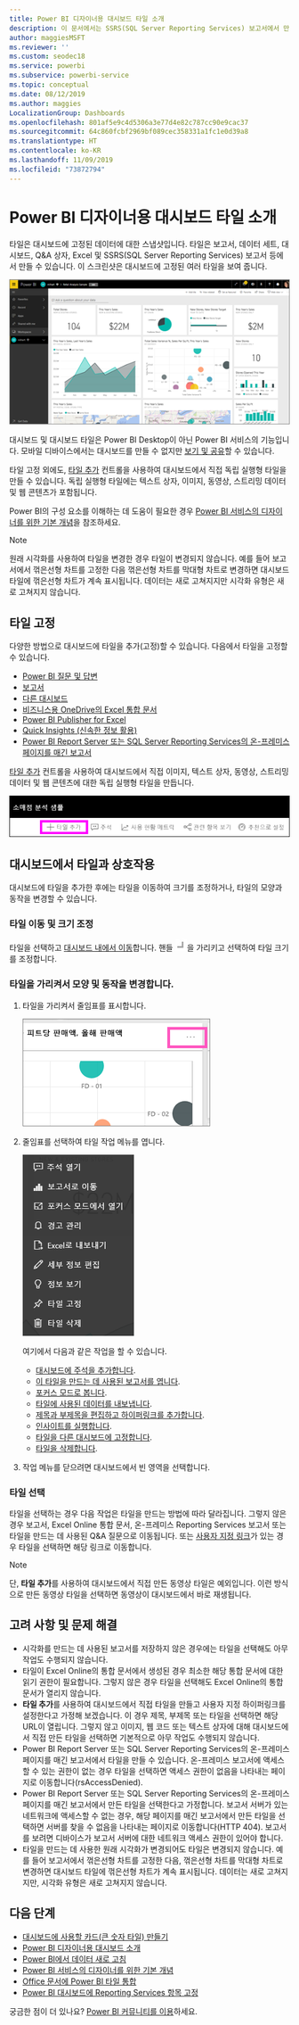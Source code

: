 ```yaml
---
title: Power BI 디자이너용 대시보드 타일 소개
description: 이 문서에서는 SSRS(SQL Server Reporting Services) 보고서에서 만든 타일을 포함하여 Power BI의 대시보드 타일을 설명합니다.
author: maggiesMSFT
ms.reviewer: ''
ms.custom: seodec18
ms.service: powerbi
ms.subservice: powerbi-service
ms.topic: conceptual
ms.date: 08/12/2019
ms.author: maggies
LocalizationGroup: Dashboards
ms.openlocfilehash: 801af5e9c4d5306a3e77d4e82c787cc90e9cac37
ms.sourcegitcommit: 64c860fcbf2969bf089cec358331a1fc1e0d39a8
ms.translationtype: HT
ms.contentlocale: ko-KR
ms.lasthandoff: 11/09/2019
ms.locfileid: "73872794"
---
```

# <a name="intro-to-dashboard-tiles-for-power-bi-designers"></a>Power BI 디자이너용 대시보드 타일 소개

타일은 대시보드에 고정된 데이터에 대한 스냅샷입니다. 타일은 보고서, 데이터 세트, 대시보드, Q&A 상자, Excel 및 SSRS(SQL Server Reporting Services) 보고서 등에서 만들 수 있습니다.  이 스크린샷은 대시보드에 고정된 여러 타일을 보여 줍니다.

![Power BI 대시보드](media/service-dashboard-tiles/power-bi-dashboard.png)

대시보드 및 대시보드 타일은 Power BI Desktop이 아닌 Power BI 서비스의 기능입니다. 모바일 디바이스에서는 대시보드를 만들 수 없지만 [보기 및 공유](mobile-apps-view-dashboard.md)할 수 있습니다.

타일 고정 외에도, [타일 추가](service-dashboard-add-widget.md) 컨트롤을 사용하여 대시보드에서 직접 독립 실행형 타일을 만들 수 있습니다. 독립 실행형 타일에는 텍스트 상자, 이미지, 동영상, 스트리밍 데이터 및 웹 콘텐츠가 포함됩니다.

Power BI의 구성 요소를 이해하는 데 도움이 필요한 경우 [Power BI 서비스의 디자이너를 위한 기본 개념](service-basic-concepts.md)을 참조하세요.

> [!NOTE]
> 원래 시각화를 사용하여 타일을 변경한 경우 타일이 변경되지 않습니다.  예를 들어 보고서에서 꺾은선형 차트를 고정한 다음 꺾은선형 차트를 막대형 차트로 변경하면 대시보드 타일에 꺾은선형 차트가 계속 표시됩니다. 데이터는 새로 고쳐지지만 시각화 유형은 새로 고쳐지지 않습니다.
> 
> 

## <a name="pin-a-tile"></a>타일 고정
다양한 방법으로 대시보드에 타일을 추가(고정)할 수 있습니다. 다음에서 타일을 고정할 수 있습니다.

* [Power BI 질문 및 답변](service-dashboard-pin-tile-from-q-and-a.md)
* [보고서](service-dashboard-pin-tile-from-report.md)
* [다른 대시보드](service-pin-tile-to-another-dashboard.md)
* [비즈니스용 OneDrive의 Excel 통합 문서](service-dashboard-pin-tile-from-excel.md)
* [Power BI Publisher for Excel](publisher-for-excel.md)
* [Quick Insights (신속한 정보 활용)](service-insights.md)
* [Power BI Report Server 또는 SQL Server Reporting Services의 온-프레미스 페이지를 매긴 보고서](https://docs.microsoft.com/sql/reporting-services/pin-reporting-services-items-to-power-bi-dashboards)

[타일 추가](service-dashboard-add-widget.md) 컨트롤을 사용하여 대시보드에서 직접 이미지, 텍스트 상자, 동영상, 스트리밍 데이터 및 웹 콘텐츠에 대한 독립 실행형 타일을 만듭니다.

  ![타일 추가 아이콘](media/service-dashboard-tiles/add_widgetnew.png)

## <a name="interact-with-tiles-on-a-dashboard"></a>대시보드에서 타일과 상호작용
대시보드에 타일을 추가한 후에는 타일을 이동하여 크기를 조정하거나, 타일의 모양과 동작을 변경할 수 있습니다.

### <a name="move-and-resize-a-tile"></a>타일 이동 및 크기 조정
타일을 선택하고 [대시보드 내에서 이동](service-dashboard-edit-tile.md)합니다. 핸들 ![타일 핸들](media/service-dashboard-tiles/resize-handle.jpg)을 가리키고 선택하여 타일 크기를 조정합니다.

### <a name="hover-over-a-tile-to-change-the-appearance-and-behavior"></a>타일을 가리켜서 모양 및 동작을 변경합니다.
1. 타일을 가리켜서 줄임표를 표시합니다.
   
    ![타일 줄임표](media/service-dashboard-tiles/ellipses_new.png)
2. 줄임표를 선택하여 타일 작업 메뉴를 엽니다.
   
    ![줄임표 아이콘](media/service-dashboard-tiles/power-bi-tile-menu.png)
   
    여기에서 다음과 같은 작업을 할 수 있습니다.
   
     * [대시보드에 주석을 추가합니다](consumer/end-user-comment.md).
     * [이 타일을 만드는 데 사용된 보고서를 엽니다](service-reports.md).  
     * [포커스 모드로 봅니다](service-focus-mode.md).   
     * [타일에 사용된 데이터를 내보냅니다](visuals/power-bi-visualization-export-data.md).
     * [제목과 부제목을 편집하고 하이퍼링크를 추가합니다](service-dashboard-edit-tile.md). 
     * [인사이트를 실행합니다](service-insights.md). 
     * [타일을 다른 대시보드에 고정합니다](service-pin-tile-to-another-dashboard.md).
     * [타일을 삭제합니다](service-dashboard-edit-tile.md).

3. 작업 메뉴를 닫으려면 대시보드에서 빈 영역을 선택합니다.

### <a name="select-a-tile"></a>타일 선택
타일을 선택하는 경우 다음 작업은 타일을 만드는 방법에 따라 달라집니다. 그렇지 않은 경우 보고서, Excel Online 통합 문서, 온-프레미스 Reporting Services 보고서 또는 타일을 만드는 데 사용된 Q&A 질문으로 이동됩니다. 또는 [사용자 지정 링크](service-dashboard-edit-tile.md)가 있는 경우 타일을 선택하면 해당 링크로 이동합니다.

> [!NOTE]
> 단, **타일 추가**를 사용하여 대시보드에서 직접 만든 동영상 타일은 예외입니다. 이런 방식으로 만든 동영상 타일을 선택하면 동영상이 대시보드에서 바로 재생됩니다.   
> 
> 

## <a name="considerations-and-troubleshooting"></a>고려 사항 및 문제 해결

* 시각화를 만드는 데 사용된 보고서를 저장하지 않은 경우에는 타일을 선택해도 아무 작업도 수행되지 않습니다.
* 타일이 Excel Online의 통합 문서에서 생성된 경우 최소한 해당 통합 문서에 대한 읽기 권한이 필요합니다. 그렇지 않은 경우 타일을 선택해도 Excel Online의 통합 문서가 열리지 않습니다.
* **타일 추가**를 사용하여 대시보드에서 직접 타일을 만들고 사용자 지정 하이퍼링크를 설정한다고 가정해 보겠습니다. 이 경우 제목, 부제목 또는 타일을 선택하면 해당 URL이 열립니다. 그렇지 않고 이미지, 웹 코드 또는 텍스트 상자에 대해 대시보드에서 직접 만든 타일을 선택하면 기본적으로 아무 작업도 수행되지 않습니다.
* Power BI Report Server 또는 SQL Server Reporting Services의 온-프레미스 페이지를 매긴 보고서에서 타일을 만들 수 있습니다. 온-프레미스 보고서에 액세스할 수 있는 권한이 없는 경우 타일을 선택하면 액세스 권한이 없음을 나타내는 페이지로 이동합니다(rsAccessDenied).
* Power BI Report Server 또는 SQL Server Reporting Services의 온-프레미스 페이지를 매긴 보고서에서 만든 타일을 선택한다고 가정합니다. 보고서 서버가 있는 네트워크에 액세스할 수 없는 경우, 해당 페이지를 매긴 보고서에서 만든 타일을 선택하면 서버를 찾을 수 없음을 나타내는 페이지로 이동합니다(HTTP 404). 보고서를 보려면 디바이스가 보고서 서버에 대한 네트워크 액세스 권한이 있어야 합니다.
* 타일을 만드는 데 사용한 원래 시각화가 변경되어도 타일은 변경되지 않습니다. 예를 들어 보고서에서 꺾은선형 차트를 고정한 다음, 꺾은선형 차트를 막대형 차트로 변경하면 대시보드 타일에 꺾은선형 차트가 계속 표시됩니다. 데이터는 새로 고쳐지지만, 시각화 유형은 새로 고쳐지지 않습니다.

## <a name="next-steps"></a>다음 단계
- [대시보드에 사용할 카드(큰 숫자 타일) 만들기](power-bi-visualization-card.md)
- [Power BI 디자이너용 대시보드 소개](service-dashboards.md)  
- [Power BI에서 데이터 새로 고침](refresh-data.md)
- [Power BI 서비스의 디자이너를 위한 기본 개념](service-basic-concepts.md)
- [Office 문서에 Power BI 타일 통합](https://blogs.msdn.com/b/powerbidev/archive/2015/09/28/integrating-power-bi-tiles-into-office-documents.aspx)
- [Power BI 대시보드에 Reporting Services 항목 고정](https://msdn.microsoft.com/library/mt604784.aspx)

궁금한 점이 더 있나요? [Power BI 커뮤니티를 이용](https://community.powerbi.com/)하세요.

